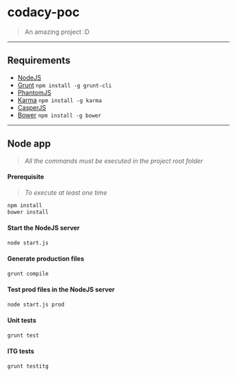 # codacy-poc

> An amazing project :D

---------------------------------------

## Requirements

- [NodeJS](http://nodejs.org/download/)
- [Grunt](http://gruntjs.com/) ```npm install -g grunt-cli```
- [PhantomJS](http://phantomjs.org/download.html)
- [Karma](http://karma-runner.github.io) ```npm install -g karma```
- [CasperJS](http://docs.casperjs.org/en/latest/installation.html#installing-from-git)
- [Bower](http://bower.io/) ```npm install -g bower```

---------------------------------------

## Node app

> _All the commands must be executed in the project root folder_

#### Prerequisite ####

> _To execute at least one time_

```bash
npm install
bower install
```

#### Start the NodeJS server ####

```bash
node start.js
```

#### Generate production files ####

```bash
grunt compile
```

#### Test prod files in the NodeJS server ####

```bash
node start.js prod
```

#### Unit tests ####

```bash
grunt test
```

#### ITG tests ####

```bash
grunt testitg
```
